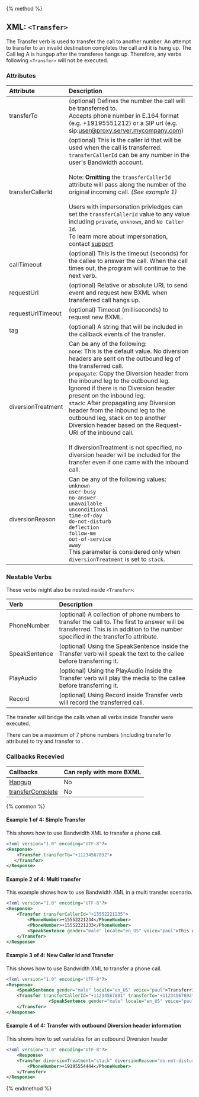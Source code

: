 {% method %}

## XML: `<Transfer>`
The Transfer verb is used to transfer the call to another number.
An attempt to transfer to an invalid destination completes the call and it is hung up.
The Call leg A is hungup after the transferee hangs up. Therefore, any verbs following `<Transfer>` will not be executed.



### Attributes
| Attribute         | Description                                                                                                                                                                                                                                                                                                                                                                                                                                                                                                                                        |
|:------------------|:---------------------------------------------------------------------------------------------------------------------------------------------------------------------------------------------------------------------------------------------------------------------------------------------------------------------------------------------------------------------------------------------------------------------------------------------------------------------------------------------------------------------------------------------------|
| transferTo        | (optional) Defines the number the call will be transferred to. <br> Accepts phone number in E.164 format (e.g. +19195551212) or a SIP url (e.g. sip:user@proxy.server.mycompany.com)                                                                                                                                                                                                                                                                                                                                                               |
| transferCallerId  | (optional) This is the caller id that will be used when the call is transferred.<br> `transferCallerId` can be any number in the user's Bandwidth account. <br> <br> Note: **Omitting** the `transferCallerId` attribute will pass along the number of the original incoming call. _(See example 1)_ <br><br> Users with impersonation privledges can set the `transferCallerId` value to any value including `private`, `unknown`, and `No Caller Id`. <br> To learn more about impersonation, contact [support](https://support.bandwidth.com) |
| callTimeout       | (optional) This is the timeout (seconds) for the callee to answer the call. When the call times out, the program will continue to the next verb.                                                                                                                                                                                                                                                                                                                                                                                                                                                                       |
| requestUrl        | (optional) Relative or absolute URL to send event and request new BXML when transferred call hangs up.                                                                                                                                                                                                                                                                                                                                                                                                                                             |
| requestUrlTimeout | (optional) Timeout (milliseconds) to request new BXML.                                                                                                                                                                                                                                                                                                                                                                                                                                                                                             |
| tag               | (optional) A string that will be included in the callback events of the transfer.                                                                                                                                                                                                                                                                                                                                                                                                                                                                |
| diversionTreatment | Can be any of the following: <br> `none`: This is the default value. No diversion headers are sent on the outbound leg of the transferred call.<br> `propagate`: Copy the Diversion header from the inbound leg to the outbound leg. Ignored if there is no Diversion header present on the inbound leg.<br> `stack`: After propagating any Diversion header from the inbound leg to the outbound leg, stack on top another Diversion header based on the Request-URI of the inbound call. <br><br> If diversionTreatment is not specified, no diversion header will be included for the transfer even if one came with the inbound call. | No |
| diversionReason |  Can be any of the following values: <br> `unknown` <br> `user-busy` <br> `no-answer` <br> `unavailable` <br> `unconditional` <br> `time-of-day` <br> `do-not-disturb` <br> `deflection` <br> `follow-me` <br> `out-of-service` <br> `away` <br> This parameter is considered only when `diversionTreatment` is set to `stack`. | No. Default to `unknown`.


### Nestable Verbs
These verbs might also be nested inside `<Transfer>`:

| Verb          | Description                                                                                                                                                                         |
|:--------------|:------------------------------------------------------------------------------------------------------------------------------------------------------------------------------------|
| PhoneNumber   | (optional) A collection of phone numbers to transfer the call to. The first to answer will be transferred. This is in addition to the number specified in the transferTo attribute. |
| SpeakSentence | (optional) Using the SpeakSentence inside the Transfer verb will speak the text to the callee before transferring it.                                                               |
| PlayAudio     | (optional) Using the PlayAudio inside the Transfer verb will play the media to the callee before transferring it.                                                                   |
| Record        | (optional) Using Record inside Transfer verb will record the transferred call.                                                                                                      |



<aside class="alert general small"><p>The transfer will bridge the calls when all verbs inside Transfer were executed.</p></aside>
<aside class="alert general small"><p>There can be a maximum of 7 phone numbers (including transferTo attribute) to try and transfer to . </p></aside>

### Callbacks Recevied

| Callbacks                                    | Can reply with more BXML |
|:---------------------------------------------|:-------------------------|
| [Hangup](../callBacks/hangup.md)             | No                       |
| [transferComplete](../callBacks/transfer.md) | No                       |

{% common %}
#### Example 1 of 4: Simple Transfer
This shows how to use Bandwidth XML to transfer a phone call.


```XML
<?xml version="1.0" encoding="UTF-8"?>
<Response>
    <Transfer transferTo="+11234567892">
   </Transfer>
</Response>
```

#### Example 2 of 4: Multi transfer
This example shows how to use Bandwidth XML in a multi transfer scenario.

```XML
<?xml version="1.0" encoding="UTF-8"?>
<Response>
    <Transfer transferCallerId="+15552221235">
        <PhoneNumber>+15552221234</PhoneNumber>
        <PhoneNumber>+15552221233</PhoneNumber>
        <SpeakSentence gender="male" locale="en_US" voice="paul">This call has been forwarded.</SpeakSentence>
    </Transfer>
</Response>

```

#### Example 3 of 4: New Caller Id and Transfer
This shows how to use Bandwidth XML to transfer a phone call.

```XML
<?xml version="1.0" encoding="UTF-8"?>
<Response>
    <SpeakSentence gender="male" locale="en_US" voice="paul">Transferring your call, please wait.</SpeakSentence>
    <Transfer transferCallerId="+11234567891" transferTo="+11234567892">
                <SpeakSentence gender="male" locale="en_US" voice="paul">Your call has been transfered.</SpeakSentence>
    </Transfer>
</Response>
```

#### Example 4 of 4: Transfer with outbound Diversion header information
This shows how to set variables for an outbound Diversion header

```XML
<?xml version="1.0" encoding="UTF-8"?>
    <Response>
    <Transfer diversionTreatment="stack" diversionReason="do-not-disturb">
        <PhoneNumber>+19195554444</PhoneNumber>
    </Transfer>
</Response>
```


{% endmethod %}
